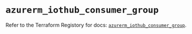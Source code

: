 # `azurerm_iothub_consumer_group`

Refer to the Terraform Registory for docs: [`azurerm_iothub_consumer_group`](https://www.terraform.io/docs/providers/azurerm/r/iothub_consumer_group).
